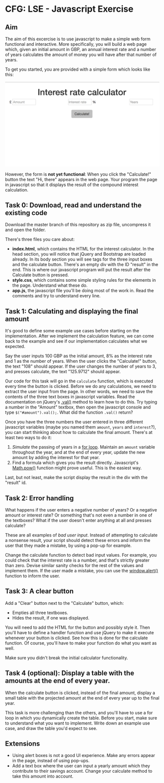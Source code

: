 # CFG: LSE - Javascript Exercise

## Aim
The aim of this excercise is to use javascript to make a simple web form functional and interactive. More specifically, you will build a web page which, given an initial amount in GBP, an annual interest rate and a number of years calculates the amount of money you will have after that number of years.

To get you started, you are provided with a simple form which looks like this:

![screenshot](initial-app.png)

However, the form is **not yet functional**: When you click the "Calculate!" button the text "Hi, there" appears in the web page. Your program the page in javascript so that it displays the result of the compound interest calculation. 

## Task 0: Download, read and understand the existing code
Download the master branch of this repository as zip file, uncompress it and open the folder.

There's three files you care about:
* **index.html**, which contains the HTML for the interest calculator. In the head section, you will notice that jQuery and Bootstrap are loaded already. In its body section you will see tags for the three input boxes and the calculate button. There's an empty div with the ID "result" in the end. This is where our javascript program will put the result after the Calculate button is pressed.
* **style.css**, which contains some simple styling rules for the elements in the page. Understand what these do.
* **app.js**, the javascript file you'll be doing most of the work in. Read the comments and try to understand every line. 

## Task 1: Calculating and displaying the final amount
It's good to define some example use cases before starting on the implementation. After we implement the calculation feature, we can come back to the example and see if our implementation calculates what we expected.

Say the user inputs 100 GBP as the initial amount, 8% as the interest rate and 1 as the number of years. When the user clicks the "Calculate!" button, the text "108" should appear. If the user changes the number of years to 3, and presses calculate, the text "125.9712" should appear.

Our code for this task will go in the `calculate` function, which is executed every time the button is clicked. Before we do any calculations, we need to extract the user input from the page. In other words, we need to save the contents of the three text boxes in javascript variables. Read the documentation on jQuery's [.val()](http://api.jquery.com/val/) method to learn how to do this. Try typing a number in the "Amount" textbox, then open the javascript console and type `$("#amount").val();`. What did the function `.val()` return?

Once you have the three numbers the user entered in three different javascript variables (maybe you named them `amount`, `years` and `interest`?), you can start thinking about how to calculate the final amount. There's at least two ways to do it:
1. *Simulate* the passing of years in a [for loop](https://developer.mozilla.org/en/docs/Web/JavaScript/Reference/Statements/for). Maintain an `amount` variable throughout the year, and at the end of every year, update the new amount by adding the interest for that year.
2. Find a formula which gives you the result directly. Javascript's [Math.pow()](https://developer.mozilla.org/en-US/docs/Web/JavaScript/Reference/Global_Objects/Math/pow) function might prove useful. This is the easiest way.

Last, but not least, make the script display the result in the div with the "result" id.

## Task 2: Error handling
What happens if the user enters a negative number of years? Or a negative amount or interest rate? Or something that's not even a number in one of the textboxes? What if the user doesn't enter anything at all and presses calculate?

These are all examples of *bad user input*. Instead of attempting to calculate a nonsense result, your script should detect these errors and inform the user that they made a mistake, by using a pop-up for example.

Change the calculate function to detect bad input values. For example, you could check that the interest rate is a number, and that's strictly greater than zero. Devise similar sanity checks for the rest of the values and implement them. If the user made a mistake, you can use the [window.alert()](https://developer.mozilla.org/en-US/docs/Web/API/Window/alert) function to inform the user.

## Task 3: A clear button
Add a "Clear" button next to the "Calculate" button, which:
* Empties all three textboxes.
* Hides the result, if one was displayed.

You will need to add the HTML for the button and possibly style it. Then you'll have to define a handler function and use jQuery to make it execute whenever your button is clicked. See how this is done for the calculate function. Of course, you'll have to make your function do what you want as well.

Make sure you didn't break the initial calculator functionality.

## Task 4 (optional): Display a table with the amounts at the end of every year.

When the calculate button is clicked, instead of the final amount, display a small table with the projected amount at the end of every year up to the final year.

This task is more challenging than the others, and you'll have to use a for loop in which you dynamically create the table. Before you start, make sure to understand what you want to implement. Write down an example use case, and draw the table you'd expect to see.

## Extensions
* Using alert boxes is not a good UI experience. Make any errors appear in the page, instead of using pop-ups.
* Add a text box where the user can input a yearly amount which they contribute to their savings account. Change your calculate method to take this amount into account.
